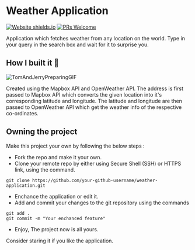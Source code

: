 # Weather Application


[![Website shields.io](https://img.shields.io/website-up-down-green-red/http/shields.io.svg)](https://srinivas-weather-application.herokuapp.com/)
[![PRs Welcome](https://img.shields.io/badge/PRs-welcome-brightgreen.svg)](http://makeapullrequest.com)

Application which fetches weather from any location on the world. 
Type in your query in the search box and wait for it to surprise you.

<h2 id='build'> How I built it 🐺</h2>

![TomAndJerryPreparingGIF](https://user-images.githubusercontent.com/59244289/136596324-aa885379-8167-446a-b5bb-77f8db8056d6.gif)

Created using the Mapbox API and OpenWeather API. The address is first passed to Mapbox API which converts the given location into
it's corresponding latitude and longitude. The latitude and longitude are then passed to OpenWeather API which get the weather
info of the respective co-ordinates.

<h2 id='own'> Owning the project </h2>
Make this project your own by following the below steps : 

- Fork the repo and make it your own.
- Clone your remote repo by either using Secure Shell (SSH) or HTTPS link, using the command.

```
git clone https://github.com/your-github-username/weather-application.git
```
- Enchance the application or edit it.
- Add and commit your changes to the git repository using the commands
```
git add .
git commit -m "Your enchanced feature"
```
- Enjoy, The project now is all yours.

Consider staring it if you like the application.
